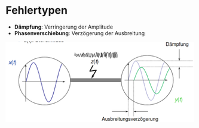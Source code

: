 # Fehlertypen

- **Dämpfung**: Verringerung der Amplitude
- **Phasenverschiebung**: Verzögerung der Ausbreitung

![](attachments/Fehlertypen.png)
